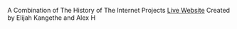 A Combination of The History of The Internet Projects
[Live Website](https://elijahkangethe.github.io/is117finalgroupProject/)
Created by Elijah Kangethe and Alex H
